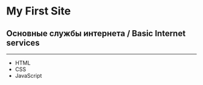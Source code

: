# My First Site
## Основные службы интернета / Basic Internet services

---

+ HTML
+ CSS
+ JavaScript

